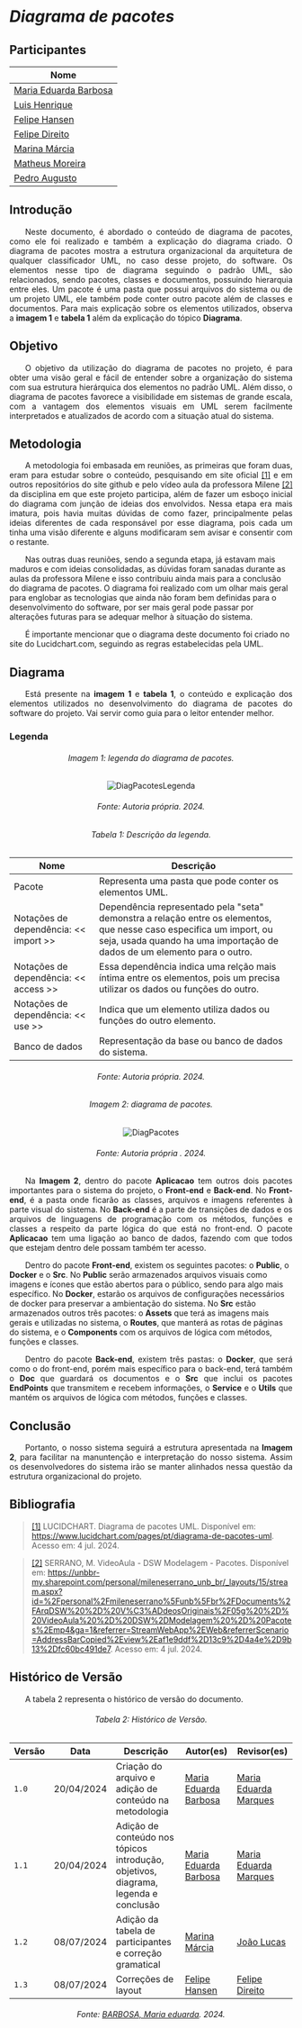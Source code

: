 # ***Diagrama de pacotes***

## Participantes

| Nome                    |
|-------------------------|
| [Maria Eduarda Barbosa](https://github.com/Madu01)         |
| [Luis Henrique](https://github.com/luishenrrique)          |
| [Felipe Hansen](https://github.com/fhansen98)              |
| [Felipe Direito](https://github.com/FelipeDireito)         |
| [Marina Márcia](https://github.com/The-Boss-Nina)          |
| [Matheus Moreira](https://github.com/MatheusPerillo)       |
| [Pedro Augusto](https://github.com/PedroSiq)               |



## **Introdução**

<p align="justify">
&emsp;&emsp;Neste documento, é abordado o conteúdo de diagrama de pacotes, como ele foi realizado e também a explicação do diagrama criado. O diagrama de pacotes mostra a estrutura organizacional da arquitetura de qualquer classificador UML, no caso desse projeto, do software. Os elementos nesse tipo de diagrama seguindo o padrão UML, são relacionados, sendo pacotes, classes e documentos, possuindo hierarquia entre eles. Um pacote é uma pasta que possui arquivos do sistema ou de um projeto UML, ele também pode conter outro pacote além de classes e documentos. Para mais explicação sobre os elementos utilizados, observa a <b>imagem 1</b> e <b>tabela 1</b> além da explicação do tópico <b>Diagrama</b>. 
</p>

## **Objetivo**

<p align="justify">
&emsp;&emsp;O objetivo da utilização do diagrama de pacotes no projeto, é para obter uma visão geral e fácil de entender sobre a organização do sistema com sua estrutura hierárquica dos elementos no padrão UML. Além disso, o diagrama de pacotes favorece a visibilidade em sistemas de grande escala, com a vantagem dos elementos visuais em UML serem facilmente interpretados e atualizados de acordo com a situação atual do sistema.
</p>

## **Metodologia**

<p align="justify">
&emsp;&emsp;A metodologia foi embasada em reuniões, as primeiras que foram duas, eram para estudar sobre o conteúdo, pesquisando em site oficial <a href="">[1]</a> e em outros repositórios do site github e pelo vídeo aula da professora Milene <a href="">[2]</a> da disciplina em que este projeto participa, além de fazer um esboço inicial do diagrama com junção de ideias dos envolvidos. Nessa etapa era mais imatura, pois havia muitas dúvidas de como fazer, principalmente pelas ideias diferentes de cada responsável por esse diagrama, pois cada um tinha uma visão diferente e alguns modificaram sem avisar e consentir com o restante.

&emsp;&emsp;Nas outras duas reuniões, sendo a segunda etapa, já estavam mais maduros e com ideias consolidadas, as dúvidas foram sanadas durante as aulas da professora Milene e isso contribuiu ainda mais para a conclusão do diagrama de pacotes. O diagrama foi realizado com um olhar mais geral para englobar as tecnologias que ainda não foram bem definidas para o desenvolvimento do software, por ser mais geral pode passar por alterações futuras para se adequar melhor à situação do sistema. 

&emsp;&emsp;É importante mencionar que o diagrama deste documento foi criado no site do Lucidchart.com, seguindo as regras estabelecidas pela UML.  

</p>

## **Diagrama**

<p align="justify">
&emsp;&emsp;Está presente na <b>imagem 1</b> e <b>tabela 1</b>, o conteúdo e explicação dos elementos utilizados no desenvolvimento do diagrama de pacotes do software do projeto. Vai servir como guia para o leitor entender melhor.  

</p>

### **Legenda**

<h6 align="center">Imagem 1: legenda do diagrama de pacotes.</h6>
<div align="center">

![DiagPacotesLegenda](../img/diag-pacotes-legenda.jpeg)
<!-- <img src="../../Modelagem/img/diag-pacotes-legenda.jpeg" alt="legendaPacotes" style="width: 40%; height: auto;"> -->

</div>
<h6 align="center">Fonte: Autoria própria. 2024.</a>

<h6 align="center">Tabela 1: Descrição da legenda.</h6>
<div align="center">

| Nome | Descrição | 
| ---- | --------- |
| Pacote | Representa uma pasta que pode conter os elementos UML. |
| Notações de dependência: << import >>    | Dependência representado pela "seta" demonstra a relação entre os elementos, que nesse caso especifica um import, ou seja, usada quando ha uma importação de dados de um elemento para o outro. |
| Notações de dependência: << access >> | Essa dependência indica uma relção mais íntima entre os elementos, pois um precisa utilizar os dados ou funções do outro. |
| Notações de dependência: << use >> | Indica que um elemento utiliza dados ou funções do outro elemento. |
| Banco de dados | Representação da base ou banco de dados do sistema. |

</div>
<h6 align="center">Fonte: Autoria própria. 2024.</h6>


<h6 align="center">Imagem 2: diagrama de pacotes.</h6>
<div align="center">

![DiagPacotes](../img/diag-pacotes.jpeg)
<!-- <img src="../../Modelagem/img/diag-pacotes.jpeg" alt="legendaPacotes" style="width: 70%; height: auto;"> -->


</div>
<h6 align="center">Fonte: Autoria própria . 2024.</h6>


<p align="justify">
&emsp;&emsp;Na <b>Imagem 2</b>, dentro do pacote <b>Aplicacao</b> tem outros dois pacotes importantes para o sistema do projeto, o <b>Front-end</b> e <b>Back-end</b>. No <b>Front-end</b>, é a pasta onde ficarão as classes, arquivos e imagens referentes à parte visual do sistema. No <b>Back-end</b> é a parte de transições de dados e os arquivos de linguagens de programação com os métodos, funções e classes a respeito da parte lógica do que está no front-end. O pacote <b>Aplicacao</b> tem uma ligação ao banco de dados, fazendo com que todos que estejam dentro dele possam também ter acesso.

&emsp;&emsp;Dentro do pacote <b>Front-end</b>, existem os seguintes pacotes: o <b>Public</b>, o <b>Docker</b> e o <b>Src</b>. No <b>Public</b> serão armazenados arquivos visuais como imagens e ícones que estão abertos para o público, sendo para algo mais específico. No <b>Docker</b>, estarão os arquivos de configurações necessários de docker para preservar a ambientação do sistema. No <b>Src</b> estão armazenados outros três pacotes: o <b>Assets</b> que terá as imagens mais gerais e utilizadas no sistema, o <b>Routes</b>, que manterá as rotas de páginas do sistema, e o <b>Components</b> com os arquivos de lógica com métodos, funções e classes.

<p align="justify">
&emsp;&emsp;Dentro do pacote <b>Back-end</b>, existem três pastas: o <b>Docker</b>, que será como o do front-end, porém mais específico para o back-end, terá também o <b>Doc</b> que guardará os documentos e o <b>Src</b> que inclui os pacotes <b>EndPoints</b> que transmitem e recebem informações, o <b>Service</b> e o <b>Utils</b> que mantém os arquivos de lógica com métodos, funções e classes.
</p>

## **Conclusão**
<p align="justify">
&emsp;&emsp;Portanto, o nosso sistema seguirá a estrutura apresentada na <b>Imagem 2</b>, para facilitar na manuntenção e interpretação do nosso sistema. Assim os desenvolvedores do sistema irão se manter alinhados nessa questão da estrutura organizacional do projeto.
</p>


## **Bibliografia**
> <a href="https://Link_da_fonte">[1]</a> LUCIDCHART. Diagrama de pacotes UML. Disponível em: https://www.lucidchart.com/pages/pt/diagrama-de-pacotes-uml. Acesso em: 4 jul. 2024.


> <a href="https://Link_da_fonte">[2]</a> SERRANO, M. VideoAula - DSW Modelagem - Pacotes. Disponível em: https://unbbr-my.sharepoint.com/personal/mileneserrano_unb_br/_layouts/15/stream.aspx?id=%2Fpersonal%2Fmileneserrano%5Funb%5Fbr%2FDocuments%2FArqDSW%20%2D%20V%C3%ADdeosOriginais%2F05g%20%2D%20VideoAula%20%2D%20DSW%2DModelagem%20%2D%20Pacotes%2Emp4&ga=1&referrer=StreamWebApp%2EWeb&referrerScenario=AddressBarCopied%2Eview%2Eaf1e9ddf%2D13c9%2D4a4e%2D9b13%2Dfc60bc491de7. Acesso em: 4 jul. 2024.

## **Histórico de Versão**
<p align="justify">
&emsp;&emsp;A tabela 2 representa o histórico de versão do documento.
</p>

<h6 align="center">Tabela 2: Histórico de Versão.</h6>
<div align="center">

| Versão | Data      | Descrição                                   | Autor(es) | Revisor(es) |
| ------ | --------- | ------------------------------------------- | --------- | ---------- |
| `1.0`  | 20/04/2024| Criação do arquivo e adição de conteúdo na metodologia  | [Maria Eduarda Barbosa](https://github.com/Madu01)     |   [Maria Eduarda Marques](https://github.com/EduardaSMarques)    |
| `1.1`  | 20/04/2024| Adição de conteúdo nos tópicos introdução, objetivos, diagrama, legenda e conclusão  | [Maria Eduarda Barbosa](https://github.com/Madu01)     |   [Maria Eduarda Marques](https://github.com/EduardaSMarques)    |
| `1.2`  | 08/07/2024| Adição da tabela de participantes e correção gramatical  | [Marina Márcia](https://github.com/The-Boss-Nina)     | [João Lucas](https://github.com/Jlmsousa) |
| `1.3`  | 08/07/2024| Correções de layout  | [Felipe Hansen](https://github.com/FHansen98)     | [Felipe Direito](https://github.com/FelipeDireito) |

</div>
<h6 align="center">Fonte: <a href="https://github.com/Madu01">BARBOSA, Maria eduarda</a>. 2024.</h6>
